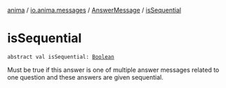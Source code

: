 [anima](../../index.md) / [io.anima.messages](../index.md) / [AnswerMessage](index.md) / [isSequential](./is-sequential.md)

# isSequential

`abstract val isSequential: `[`Boolean`](https://kotlinlang.org/api/latest/jvm/stdlib/kotlin/-boolean/index.html)

Must be true if this answer is one of multiple answer messages related to one question and
these answers are given sequential.

